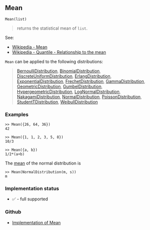 ## Mean

```
Mean(list)
```

> returns the statistical mean of `list`. 

See:
* [Wikipedia - Mean](https://en.wikipedia.org/wiki/Mean)
* [Wikipedia - Quantile - Relationship to the mean](https://en.wikipedia.org/wiki/Quantile#Relationship_to_the_mean)

`Mean` can be applied to the following distributions:

> [BernoulliDistribution](BernoulliDistribution.md), [BinomialDistribution](BinomialDistribution.md), [DiscreteUniformDistribution](DiscreteUniformDistribution.md), [ErlangDistribution](ErlangDistribution.md), [ExponentialDistribution](ExponentialDistribution.md), [FrechetDistribution](FrechetDistribution.md), 
[GammaDistribution](GammaDistribution.md), [GeometricDistribution](GeometricDistribution.md), [GumbelDistribution](GumbelDistribution.md), [HypergeometricDistribution](HypergeometricDistribution.md), [LogNormalDistribution](LogNormalDistribution.md), [NakagamiDistribution](NakagamiDistribution.md), [NormalDistribution](NormalDistribution.md), 
[PoissonDistribution](PoissonDistribution.md), [StudentTDistribution](StudentTDistribution.md), [WeibullDistribution](WeibullDistribution.md) 

### Examples

```
>> Mean({26, 64, 36})
42

>> Mean({1, 1, 2, 3, 5, 8})
10/3

>> Mean({a, b})
1/2*(a+b)
```

The [mean](https://en.wikipedia.org/wiki/Mean) of the normal distribution is

```
>> Mean(NormalDistribution(m, s))
m
```
  







### Implementation status

* &#x2705; - full supported

### Github

* [Implementation of Mean](https://github.com/axkr/symja_android_library/blob/master/symja_android_library/matheclipse-core/src/main/java/org/matheclipse/core/builtin/StatisticsFunctions.java#L4952) 
